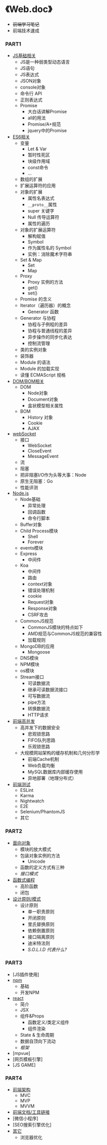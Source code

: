# 《Web.doc》
* ~~前端学习笔记~~
* 前端技术速成

### PART1
* [JS基础相关](./context/part1/jsStandard.md)
	* JS是一种弱类型动态语言
	* JS语句
	* JS表达式
	* JSON对象
	* console对象
	* 命令行 API
	* 正则表达式
	* Promise
		* 大白话讲解Promise
		* all的用法
		* Promise/A+规范
		* jquery中的Promise
* [ES6相关](./context/part1/es6.md)
	* 变量
		* Let & Var
		* 暂时性死区
		* 块级作用域
		* const命令
		* ...
	* 数组的扩展
	* 扩展运算符的应用
	* 对象的扩展
		* 属性名表达式
		* `__proto__`属性
		* super 关键字
		* Null 传导运算符
		* 属性的遍历
	* 对象的扩展运算符
		* 解构赋值
		* Symbol
		* 作为属性名的 Symbol
		* 实例：消除魔术字符串
	* Set & Map
		* Set
		* Map
	* Proxy
		* Proxy 实例的方法
		* get()
		* set()
	* Promise 的含义
	* Iterator（遍历器）的概念
		* Generator 函数
	* Generator 与协程
		* 协程与子例程的差异
		* 协程与普通线程的差异
		* 异步操作的同步化表达
		* 控制流管理
	* 类的实例对象
	* 装饰器
	* Module 的语法
	* Module 的加载实现
	* 读懂 ECMAScript 规格
* [DOM/BOM相关](./context/part1/dom.md)
	* DOM
		* Node对象
		* Document对象
		* 盒状模型相关属性
	* BOM
		* History 对象
		* Cookie
		* AJAX
* [webSocket](./context/part1/webSocket.md)
	* 接口
		* WebSocket
		* CloseEvent
		* MessageEvent
	* 流
	* 阻塞
	* 把非阻塞I/O作为头等大事：Node
	* 原生无阻塞：Go
	* 性能评测
* [Node.js](./context/part1/node.js.md)
	* Node基础
		* 异常处理
		* 回调函数
		* 命令行脚本
	* Buffer对象
	* Child Process模块
		* Shell
		* Forever
	* events模块
	* Express
		* 中间件
	* Koa
		* 中间件
		* 路由
		* context对象
		* 错误处理机制
		* cookie
		* Request对象
		* Response对象
		* CSRF攻击
	* CommonJS规范
		* CommonJS模块的特点如下
		* AMD规范与CommonJS规范的兼容性
		* 加载规则
	* MongoDB的应用
		* Mongoose
	* DNS模块
	* NPM模块
	* os模块
	* Stream接口
		* 可读数据流
		* 继承可读数据流接口
		* 可写数据流
		* pipe方法
		* 转换数据流
		* HTTP请求
* [前端高并发](./context/part1/js_highConcurrency.md)
	* 高并发下的数据安全
		* 悲观锁思路
		* FIFO队列思路
		* 乐观锁思路
	* 大规模网站架构的缓存机制和几何分形学
		* 前端Cache机制
		* Web负载均衡
		* MySQL数据库内部缓存使用
		* 异地部署（地理分布式）
* [前端测试](./context/part1/codeDetection.md)
	* ESLint
	* Karma
	* Nightwatch
	* E2E
	* Selenium/PhantomJS
	* 其它

### PART2
* [面向对象](./context/part2/ObjectOriented.md)
	* 模块的放大模式
	* 包装对象实例的方法
		* Unicode
	* 函数的定义方式有三种
	* *接口模式*
* [函数式编程](./context/part2/FunctionlProgramming.md)
	* 高阶函数
	* 闭包
* [设计原则/模式](./context/part2/designDiscipline.md)
	* 设计原则
		* 单一职责原则
		* 开闭原则
		* 里氏替换原则
		* 依赖倒置原则
		* 接口隔离原则
		* 迪米特法则
		* *S.O.L.I.D 代表什么?*

### PART3
* [JS插件使用]
* [npm](./context/part3/npm.md)
	* 基础
	* 开发NPM
* [react](./context/part3/react.md)
	* 简介
	* JSX
	* 组件&Props
		* 函数定义/类定义组件
		* 组件渲染
	* State & 生命周期
	* 数据自顶向下流动
	* *框架*
* [mpvue]
* [网页模板引擎]
* [JS GAME]

### PART4
* [前端架构](./context/part4/webFramework.md)
	* MVC
	* MVP
	* MVVM
* [前端文档/工具链接](./context/part4/js_tool_link.md)
* [微信小程序]
* [SEO搜索引擎优化]
* [其它](./context/part4/JSnote.md)
	* 浏览器优化
